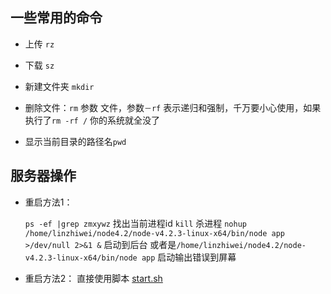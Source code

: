 ## 一些常用的命令

- 上传 `rz`

- 下载 `sz`

- 新建文件夹 `mkdir`

- 删除文件：`rm` 参数 文件，参数`－rf` 表示递归和强制，千万要小心使用，如果执行了`rm -rf /` 你的系统就全没了

- 显示当前目录的路径名`pwd`

## 服务器操作

- 重启方法1：

  `ps -ef |grep zmxywz`   找出当前进程id
  `kill` 杀进程
  `nohup /home/linzhiwei/node4.2/node-v4.2.3-linux-x64/bin/node app >/dev/null 2>&1 &`    启动到后台
  或者是`/home/linzhiwei/node4.2/node-v4.2.3-linux-x64/bin/node app`  启动输出错误到屏幕
- 重启方法2：
  直接使用脚本 [start.sh](../server/start.sh)

